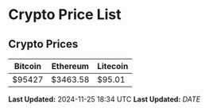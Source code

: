# Crypto Price List

## Crypto Prices
| Bitcoin | Ethereum | Litecoin |
| ------- | -------- | -------- |
| $95427 | $3463.58 | $95.01 |
**Last Updated:** 2024-11-25 18:34 UTC
**Last Updated:** $DATE$
